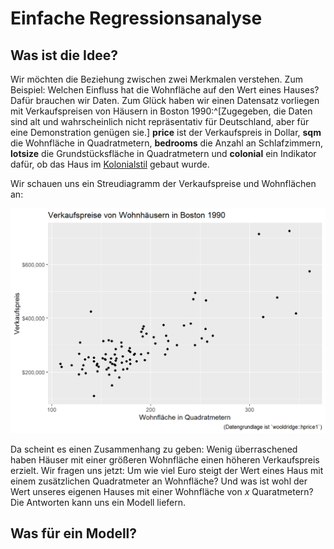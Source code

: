 # Einfache Regressionsanalyse

## Was ist die Idee?

Wir möchten die Beziehung zwischen zwei Merkmalen verstehen. Zum Beispiel: Welchen Einfluss hat die Wohnfläche auf den Wert eines Hauses? Dafür brauchen wir Daten. Zum Glück haben wir einen Datensatz vorliegen mit Verkaufspreisen von Häusern in Boston 1990:^[Zugegeben, die Daten sind alt und wahrscheinlich nicht repräsentativ für Deutschland, aber für eine Demonstration genügen sie.] **price** ist der Verkaufspreis in Dollar, **sqm** die Wohnfläche in Quadratmetern, **bedrooms** die Anzahl an Schlafzimmern, **lotsize** die Grundstücksfläche in Quadratmetern und **colonial** ein Indikator dafür, ob das Haus im [Kolonialstil](https://de.wikipedia.org/wiki/Kolonialstil) gebaut wurde.



<div data-pagedtable="false">
  <script data-pagedtable-source type="application/json">
{"columns":[{"label":["price"],"name":[1],"type":["dbl"],"align":["right"]},{"label":["sqm"],"name":[2],"type":["dbl"],"align":["right"]},{"label":["bedrooms"],"name":[3],"type":["int"],"align":["right"]},{"label":["lotsize"],"name":[4],"type":["dbl"],"align":["right"]},{"label":["colonial"],"name":[5],"type":["int"],"align":["right"]}],"data":[{"1":"300000","2":"226.4976","3":"4","4":"569.12402","5":"1"},{"1":"370000","2":"192.8667","3":"3","4":"920.01881","5":"1"},{"1":"191000","2":"127.6488","3":"3","4":"483.09581","5":"0"},{"1":"195000","2":"134.5236","3":"3","4":"427.35398","5":"1"},{"1":"373000","2":"233.5582","3":"4","4":"566.24403","5":"1"},{"1":"466275","2":"255.8550","3":"5","4":"795.80744","5":"1"},{"1":"332500","2":"192.0306","3":"3","4":"836.12736","5":"1"},{"1":"315000","2":"160.8152","3":"3","4":"576.92788","5":"1"},{"1":"206000","2":"164.1597","3":"3","4":"557.41824","5":"0"},{"1":"240000","2":"175.5867","3":"3","4":"268.67559","5":"0"},{"1":"285000","2":"217.0215","3":"4","4":"557.41824","5":"1"},{"1":"300000","2":"244.7066","3":"5","4":"654.68772","5":"1"},{"1":"405000","2":"313.5478","3":"3","4":"1136.85450","5":"1"},{"1":"212000","2":"176.4229","3":"3","4":"600.15364","5":"0"},{"1":"265000","2":"214.7918","3":"3","4":"605.63492","5":"1"},{"1":"227400","2":"163.5094","3":"4","4":"334.17223","5":"1"},{"1":"240000","2":"185.8061","3":"4","4":"550.17180","5":"0"},{"1":"285000","2":"164.8100","3":"3","4":"661.74835","5":"1"},{"1":"268000","2":"127.8346","3":"3","4":"524.15895","5":"1"},{"1":"310000","2":"170.4771","3":"4","4":"799.15195","5":"1"},{"1":"266000","2":"190.2654","3":"3","4":"510.40930","5":"1"},{"1":"270000","2":"197.3261","3":"3","4":"724.64371","5":"1"},{"1":"225000","2":"164.2526","3":"3","4":"557.69695","5":"0"},{"1":"150000","2":"160.9081","3":"4","4":"484.76806","5":"0"},{"1":"247000","2":"133.7804","3":"3","4":"875.61115","5":"1"},{"1":"275000","2":"179.4887","3":"3","4":"568.00919","5":"0"},{"1":"230000","2":"179.4887","3":"3","4":"623.37940","5":"0"},{"1":"343000","2":"195.6538","3":"3","4":"796.82937","5":"1"},{"1":"477500","2":"327.8548","3":"7","4":"780.38554","5":"1"},{"1":"350000","2":"190.5441","3":"4","4":"907.94141","5":"1"},{"1":"230000","2":"146.1365","3":"4","4":"446.49201","5":"1"},{"1":"335000","2":"262.8227","3":"4","4":"1401.53526","5":"0"},{"1":"251000","2":"151.4320","3":"3","4":"535.40022","5":"1"},{"1":"235000","2":"170.9416","3":"4","4":"593.00010","5":"1"},{"1":"361000","2":"191.9377","3":"4","4":"836.12736","5":"1"},{"1":"190000","2":"158.1210","3":"4","4":"325.16064","5":"0"},{"1":"360000","2":"255.4834","3":"4","4":"1011.89991","5":"1"},{"1":"575000","2":"360.4638","3":"5","4":"1452.44613","5":"1"},{"1":"209001","2":"172.2422","3":"4","4":"594.57946","5":"1"},{"1":"225000","2":"132.0152","3":"2","4":"824.97900","5":"0"},{"1":"246000","2":"154.4049","3":"3","4":"586.58979","5":"1"},{"1":"713500","2":"309.4600","3":"5","4":"2622.74572","5":"1"},{"1":"248000","2":"153.8474","3":"4","4":"654.96643","5":"1"},{"1":"230000","2":"108.7895","3":"3","4":"492.85063","5":"0"},{"1":"375000","2":"213.0267","3":"5","4":"616.59748","5":"1"},{"1":"265000","2":"163.8810","3":"3","4":"727.80242","5":"1"},{"1":"313000","2":"257.1556","3":"3","4":"92.90304","5":"0"},{"1":"417500","2":"346.8070","3":"4","4":"753.62946","5":"0"},{"1":"253000","2":"142.6991","3":"3","4":"543.48278","5":"1"},{"1":"315000","2":"152.1752","3":"4","4":"618.73425","5":"1"},{"1":"264000","2":"183.2048","3":"3","4":"616.59748","5":"1"},{"1":"255000","2":"137.3107","3":"2","4":"1418.35071","5":"0"},{"1":"210000","2":"130.8075","3":"3","4":"478.07904","5":"1"},{"1":"180000","2":"168.3403","3":"3","4":"558.99759","5":"1"},{"1":"250000","2":"159.9790","3":"3","4":"781.31457","5":"1"},{"1":"250000","2":"165.3674","3":"4","4":"522.57960","5":"1"},{"1":"209000","2":"155.5197","3":"4","4":"520.25702","5":"1"},{"1":"258000","2":"171.8706","3":"4","4":"606.19234","5":"1"},{"1":"289000","2":"178.8384","3":"3","4":"562.99242","5":"1"},{"1":"316000","2":"217.6718","3":"4","4":"514.58994","5":"0"},{"1":"225000","2":"145.5791","3":"3","4":"702.90440","5":"0"},{"1":"266000","2":"154.5907","3":"4","4":"509.48027","5":"1"},{"1":"310000","2":"128.7636","3":"6","4":"496.84546","5":"1"},{"1":"471250","2":"243.1273","3":"5","4":"1471.02674","5":"1"},{"1":"335000","2":"215.6280","3":"4","4":"745.26819","5":"1"},{"1":"495000","2":"245.0782","3":"4","4":"1111.67778","5":"1"},{"1":"279500","2":"177.9093","3":"4","4":"785.95972","5":"1"},{"1":"380000","2":"240.5260","3":"4","4":"1403.30042","5":"1"},{"1":"325000","2":"251.6743","3":"4","4":"1008.83411","5":"0"},{"1":"220000","2":"147.4371","3":"3","4":"585.28915","5":"1"},{"1":"215000","2":"157.3777","3":"3","4":"1073.40172","5":"0"},{"1":"240000","2":"142.6991","3":"3","4":"557.41824","5":"1"},{"1":"725000","2":"340.2109","3":"5","4":"2879.99424","5":"0"},{"1":"230000","2":"161.2797","3":"3","4":"376.62892","5":"1"},{"1":"306000","2":"204.8512","3":"2","4":"1923.09293","5":"0"},{"1":"425000","2":"139.5404","3":"3","4":"513.28930","5":"0"},{"1":"318000","2":"157.5636","3":"4","4":"8610.34665","5":"1"},{"1":"330000","2":"203.0860","3":"3","4":"759.76106","5":"1"},{"1":"246000","2":"179.1171","3":"4","4":"552.21567","5":"1"},{"1":"225000","2":"120.2165","3":"3","4":"1750.10747","5":"0"},{"1":"111000","2":"142.6062","3":"4","4":"400.87662","5":"1"},{"1":"268125","2":"183.9480","3":"3","4":"480.03001","5":"1"},{"1":"244000","2":"194.1674","3":"4","4":"733.28369","5":"1"},{"1":"295000","2":"170.6629","3":"3","4":"562.62081","5":"1"},{"1":"236000","2":"159.3287","3":"3","4":"541.43892","5":"0"},{"1":"202500","2":"146.2294","3":"3","4":"589.09818","5":"0"},{"1":"219000","2":"110.0901","3":"2","4":"591.04914","5":"0"},{"1":"242000","2":"164.8100","3":"4","4":"459.87005","5":"1"}],"options":{"columns":{"min":{},"max":[10]},"rows":{"min":[10],"max":[10]},"pages":{}}}
  </script>
</div>

Wir schauen uns ein Streudiagramm der Verkaufspreise und Wohnflächen an:

<img src="01-einfache-regressionsanalyse_files/figure-html/unnamed-chunk-3-1.png" width="672" />

Da scheint es einen Zusammenhang zu geben: Wenig überraschened haben Häuser mit einer größeren Wohnfläche einen höheren Verkaufspreis erzielt. Wir fragen uns jetzt: Um wie viel Euro steigt der Wert eines Haus mit einem zusätzlichen Quadratmeter an Wohnfläche? Und was ist wohl der Wert unseres eigenen Hauses mit einer Wohnfläche von $x$ Quaratmetern? Die Antworten kann uns ein Modell liefern.

## Was für ein Modell?


